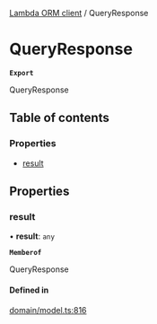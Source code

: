 [Lambda ORM client](../README.md) / QueryResponse

# QueryResponse

**`Export`**

QueryResponse

## Table of contents

### Properties

- [result](QueryResponse.md#result)

## Properties

### result

• **result**: `any`

**`Memberof`**

QueryResponse

#### Defined in

[domain/model.ts:816](https://github.com/FlavioLionelRita/lambdaorm-client-node/blob/daf068a/src/lib/domain/model.ts#L816)
